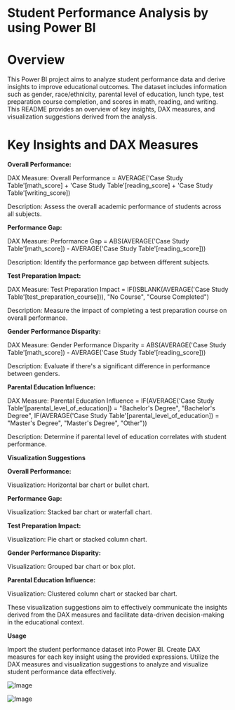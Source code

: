# Student Performance Analysis by using Power BI
# Overview
This Power BI project aims to analyze student performance data and derive insights to improve educational outcomes. The dataset includes information such as gender, race/ethnicity, parental level of education, lunch type, test preparation course completion, and scores in math, reading, and writing. This README provides an overview of key insights, DAX measures, and visualization suggestions derived from the analysis.

# Key Insights and DAX Measures

**Overall Performance:**

DAX Measure: Overall Performance = AVERAGE('Case Study Table'[math_score] + 'Case Study Table'[reading_score] + 'Case Study Table'[writing_score])

Description: Assess the overall academic performance of students across all subjects.

**Performance Gap:**

DAX Measure: Performance Gap = ABS(AVERAGE('Case Study Table'[math_score]) - AVERAGE('Case Study Table'[reading_score]))

Description: Identify the performance gap between different subjects.

**Test Preparation Impact:**

DAX Measure: Test Preparation Impact = IF(ISBLANK(AVERAGE('Case Study Table'[test_preparation_course])), "No Course", "Course Completed")

Description: Measure the impact of completing a test preparation course on overall performance.

**Gender Performance Disparity:**

DAX Measure: Gender Performance Disparity = ABS(AVERAGE('Case Study Table'[math_score]) - AVERAGE('Case Study Table'[reading_score]))

Description: Evaluate if there's a significant difference in performance between genders.

**Parental Education Influence:**

DAX Measure: Parental Education Influence = IF(AVERAGE('Case Study Table'[parental_level_of_education]) = "Bachelor's Degree", "Bachelor's Degree", IF(AVERAGE('Case Study Table'[parental_level_of_education]) = "Master's Degree", "Master's Degree", "Other"))

Description: Determine if parental level of education correlates with student performance.

**Visualization Suggestions**

**Overall Performance:**

Visualization: Horizontal bar chart or bullet chart.

**Performance Gap:**

Visualization: Stacked bar chart or waterfall chart.

**Test Preparation Impact:**

Visualization: Pie chart or stacked column chart.

**Gender Performance Disparity:**

Visualization: Grouped bar chart or box plot.

**Parental Education Influence:**

Visualization: Clustered column chart or stacked bar chart.

These visualization suggestions aim to effectively communicate the insights derived from the DAX measures and facilitate data-driven decision-making in the educational context.

**Usage**

Import the student performance dataset into Power BI.
Create DAX measures for each key insight using the provided expressions.
Utilize the DAX measures and visualization suggestions to analyze and visualize student performance data effectively.

![Image](https://github.com/user-attachments/assets/d30bd576-5270-484d-a0d3-9d5aa92684fd)





![Image](https://github.com/user-attachments/assets/39e2b207-64ba-4a11-a22d-516ff2b06635)
